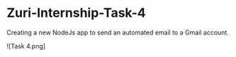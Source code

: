 # Zuri-Internship-Task-4
Creating a new NodeJs app to send an automated email to a Gmail account.

![Task 4.png]